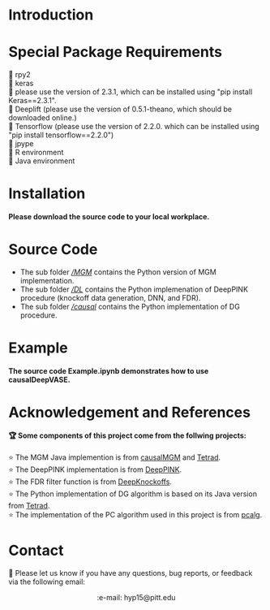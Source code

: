 
# Introduction

#### 

# Special Package Requirements

:stars: rpy2\
:stars: keras\
    :bell: please use the version of 2.3.1, which can be installed using "pip install Keras==2.3.1".\
:stars: Deeplift (please use the version of 0.5.1-theano, which should be downloaded online.)\
:stars: Tensorflow (please use the version of 2.2.0. which can be installed using "pip install tensorflow==2.2.0")\
:stars: jpype\
:stars: R environment\
:stars: Java environment

# Installation

#### Please download the source code to your local workplace.

# Source Code 

- The sub folder [*/MGM*](./MGM/) contains the Python version of MGM implementation.
- The sub folder [*/DL*](./DL/) contains the Python implemenation of DeepPINK procedure (knockoff data generation, DNN, and FDR).
- The sub folder [*/causal*](./causal/) contains the Python implementation of DG procedure.

# Example

#### The source code Example.ipynb demonstrates how to use causalDeepVASE.

# Acknowledgement and References

#### :trophy: Some components of this project come from the follwing projects:
:star: The MGM Java implemention is from [causalMGM](https://github.com/benoslab/causalMGM) and [Tetrad](https://www.ccd.pitt.edu).\
:star: The DeepPINK implementation is from [DeepPINK](https://github.com/younglululu/DeepPINK).\
:star: The FDR filter function is from [DeepKnockoffs](https://github.com/msesia/deepknockoffs).\
:star: The Python implementation of DG algorithm is based on its Java version from [Tetrad](https://www.ccd.pitt.edu).\
:star: The implementation of the PC algorithm used in this project is from [pcalg](https://github.com/keiichishima/pcalg).

# Contact
:email: Please let us know if you have any questions, bug reports, or feedback via the following email:
<p align="center">
    :e-mail: hyp15@pitt.edu
</p>
    

